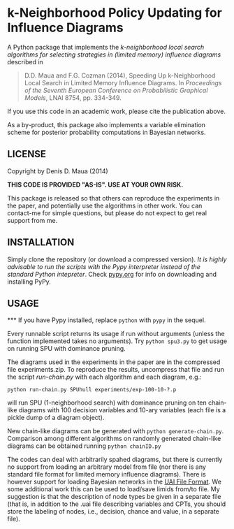 k-Neighborhood Policy Updating for Influence Diagrams
=====================================================

A Python package that implements the *k-neighborhood local search algorithms for selecting strategies in (limited memory) influence diagrams* described in

>    D.D. Maua and F.G. Cozman (2014), Speeding Up k-Neighborhood Local Search in Limited Memory Influence Diagrams. In _Proceedings of the Seventh European Conference on Probabilistic Graphical Models_, LNAI 8754, pp. 334-349.
    
If you use this code in an academic work, please cite the publication above.

As a by-product, this package also implements a variable elimination scheme for posterior probability computations in Bayesian networks.

LICENSE
-------
    
Copyright by Denis D. Maua (2014)

**THIS CODE IS PROVIDED "AS-IS". USE AT YOUR OWN RISK.**

This package is released so that others can reproduce the experiments in the paper, and potentially use the algorithms in other work. You can contact-me for simple questions, but please do not expect to get real support from me.

INSTALLATION
------------

Simply clone the repository (or download a compressed version). *It is highly advisable to run the scripts with the Pypy interpreter instead of the standard Python intepreter*. Check [pypy.org](http://pypy.org "Pypy") for info on downloading and installing PyPy.

USAGE
-----

*** If you have Pypy installed, replace `python` with `pypy` in the sequel.

Every runnable script returns its usage if run without arguments (unless the function implemented takes no arguments). Try `python spu3.py` to get usage on running SPU with dominance pruning.

The diagrams used in the experiments in the paper are in the compressed file experiments.zip. To reproduce the results, uncompress that file and run the script _run-chain.py_ with each algorithm and each diagram, e.g.:
   
  `python run-chain.py SPUhull experiments/exp-100-10-?.p`
   
will run SPU (1-neighborhood search) with dominance pruning on ten chain-like diagrams with 100 decision variables and 10-ary variables (each file is a pickle dump of a diagram object).

New chain-like diagrams can be generated with `python generate-chain.py`. Comparison among different algorithms on randomly generated chain-like diagrams can be obtained running `python chainID.py`

The codes can deal with arbitrarily spahed diagrams, but there is currently no support from loading an arbitrary model from file (nor there is any standard file format for limited memory influence diagrams). There is however support for loading Bayesian networks in the [UAI File Format](http://graphmod.ics.uci.edu/uai08/FileFormat). We some additional work this can be used to load/save limids from/to file. My suggestion is that the description of node types be given in a separate file (that is, in addition to the .uai file describing variables and CPTs, you should store the labeling of nodes, i.e., decision, chance and value, in a separate file).

